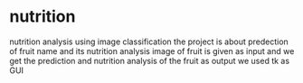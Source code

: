 # nutrition
nutrition analysis using image classification
the project is about predection of fruit name and its nutrition analysis
 image of fruit is given as input and we get the prediction and nutrition analysis of the fruit as output
 we used tk as GUI
